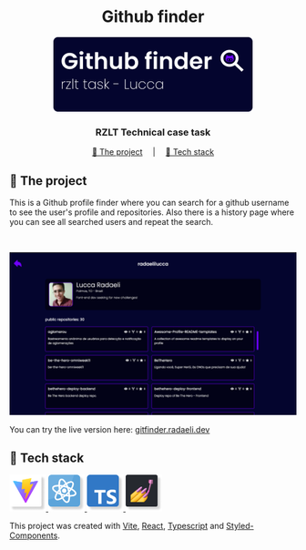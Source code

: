 <div align="center">

# Github finder

![Guess the champ logo image](/assets/images/readme-logo.png)

### RZLT Technical case task

[📀 The project](#-the-project) &emsp;|&emsp;
[🧰 Tech stack](#-tech-stack)

</div>

## 📀 The project

This is a Github profile finder where you can search for a github username to see the user's profile and repositories. Also there is a history page where you can see all searched users and repeat the search.

<br>

![Project main demo image](/assets/images/main-demo-image.png)

You can try the live version here: [gitfinder.radaeli.dev](https://gitfinder.radaeli.dev)

## 🧰 Tech stack

<a href="https://vitejs.dev/">
  <img width="64" height="64" src="/assets/icons/vite.png" alt="Vite logo"/>
</a>

<a href="https://reactjs.org/">
  <img width="64" height="64" src="/assets/icons/react.png" alt="React.js logo"/>
</a>

<a href="https://www.typescriptlang.org/">
  <img width="64" height="64" src="/assets/icons/ts.png" alt="Typescript Logo"/>
</a>

<a href="https://styled-components.com/">
  <img width="64" height="64" src="/assets/icons/styled.png" alt="Styled Components logo"/>
</a>

<br>

This project was created with [Vite](https://vitejs.dev/), [React](https://reactjs.org/), [Typescript](https://www.typescriptlang.org/) and [Styled-Components](https://styled-components.com/).</p>
